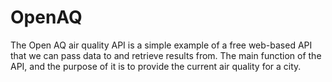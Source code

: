 # OpenAQ

The Open AQ air quality API is a simple example of a free web-based API that we can pass data to and retrieve results from. The main function of the API, and the purpose of it is to provide the current air quality for a city.

